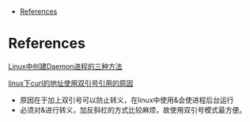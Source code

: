 <!-- MarkdownTOC -->

- [References](#references)

<!-- /MarkdownTOC -->


# References
[Linux中创建Daemon进程的三种方法](https://www.cnblogs.com/minico/p/7702020.html)<br/>

[linux下curl的地址使用双引号引用的原因](http://www.mamicode.com/info-detail-24779.html)<br/>
* 原因在于加上双引号可以防止转义，在linux中使用&会使进程后台运行
* 必须对&进行转义，加反斜杠的方式比较麻烦，故使用双引号模式最方便。

[]()<br/>

[]()<br/>

[]()<br/>

[]()<br/>

[]()<br/>
